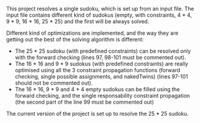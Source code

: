 This project resolves a single sudoku, which is set up from an input file.
The input file contains different kind of sudokus (empty, with constraints, 4 * 4, 9 * 9, 16 * 16, 25 * 25) and the first will be always solved.

Different kind of optimizations are implemented, and the way they are getting out the best of the solving algorithm is different:
- The 25 * 25 sudoku (with predefined constraints) can be resolved only with the forward checking (lines 97, 98-101 must be commented out).
- The 16 * 16 and 9 * 9 sudokus (with predefined constraints) are really optimised using all the 3 constraint propagation functions (forward checking, single possible assignments, and nakedTwins) (lines 97-101 should not be commented out).
- The 16 * 16, 9 * 9 and 4 * 4 empty sudokus can be filled using the forward checking, and the single responsability constraint propagation (the second part of the line 99 must be commented out)

The current version of the project is set up to resolve the 25 * 25 sudoku.
